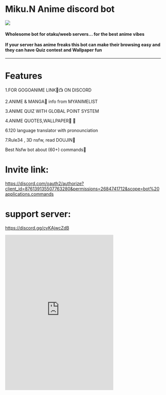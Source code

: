 # Miku.N Anime discord bot
 
<a href="https://top.gg/bot/876139135507763280">
  <img src="https://top.gg/api/widget/876139135507763280.svg">
</a>


<h4>Wholesome bot for otaku/weeb servers... for the best anime vibes<br><br>
If your server has anime freaks this bot can make their browsing easy and they can have Quiz contest and Wallpaper fun</h4>
<hr>

# Features
1.FOR GOGOANIME LINK🔗📺 ON DISCORD

2.ANIME & MANGA🤩 info from MYANIMELIST

3.ANIME QUIZ WITH GLOBAL POINT SYSTEM

4.ANIME QUOTES,WALLPAPER🎊 🎉

6.120 language translator with pronounciation

7.Rule34 , 3D nsfw, read DOUJIN🔞

Best Nsfw bot about (60+) commands🎀

# Invite link:<br>
https://discord.com/oauth2/authorize?client_id=876139135507763280&permissions=2684741712&scope=bot%20applications.commands

# support server:<br>
https://discord.gg/cyKAjwcZdB

<iframe src="https://discord.com/widget?id=814812611111682088&theme=dark" width="350" height="500" allowtransparency="true" frameborder="0" sandbox="allow-popups allow-popups-to-escape-sandbox allow-same-origin allow-scripts"></iframe>
